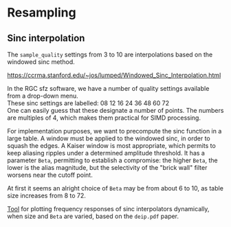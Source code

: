 # Resampling

## Sinc interpolation

The `sample_quality` settings from 3 to 10 are interpolations based on the windowed sinc method.

https://ccrma.stanford.edu/~jos/lumped/Windowed_Sinc_Interpolation.html

In the RGC sfz software, we have a number of quality settings available from a drop-down menu.  
These sinc settings are labelled: 08 12 16 24 36 48 60 72  
One can easily guess that these designate a number of points. The numbers are multiples of 4, which makes them practical for SIMD processing.

For implementation purposes, we want to precompute the sinc function in a large table.
A window must be applied to the windowed sinc, in order to squash the edges.
A Kaiser window is most appropriate, which permits to keep aliasing ripples under a determined amplitude threshold. It has a parameter `Beta`, permitting to establish a compromise: the higher `Beta`, the lower is the alias magnitude, but the selectivity of the "brick wall" filter worsens near the cutoff point.

At first it seems an alright choice of `Beta` may be from about 6 to 10, as table size increases from 8 to 72.


[Tool](https://gist.github.com/jpcima/f446ae9862965ee77b5ffa8e80882c21) for plotting frequency responses of sinc interpolators dynamically, when size and `Beta` are varied, based on the `deip.pdf` paper.